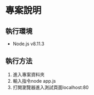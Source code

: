 # 專案說明

## 執行環境
* Node.js v8.11.3

## 執行方法
1. 進入專案資料夾
2. 輸入指令node app.js
3. 打開瀏覽器進入測試頁面localhost:80
